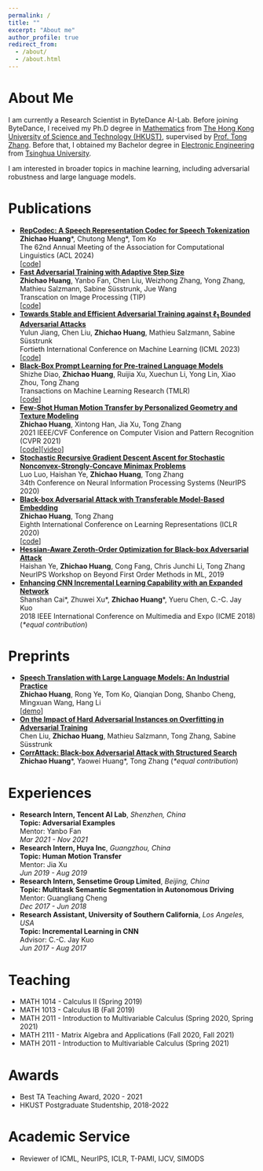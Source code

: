```yaml
---
permalink: /
title: ""
excerpt: "About me"
author_profile: true
redirect_from: 
  - /about/
  - /about.html
---
```


# About Me
I am currently a Research Scientist in ByteDance AI-Lab. Before joining ByteDance, I received my Ph.D degree in [Mathematics](https://www.math.hkust.edu.hk) from [The Hong Kong University of Science and Technology (HKUST)](https://hkust.edu.hk), supervised by [Prof. Tong Zhang](http://tongzhang-ml.org). Before that, I obtained my Bachelor degree in [Electronic Engineering](http://www.ee.tsinghua.edu.cn/) from [Tsinghua University](https://www.tsinghua.edu.cn/).

I am interested in broader topics in machine learning, including adversarial robustness and large language models.

# Publications
- [**RepCodec: A Speech Representation Codec for Speech Tokenization**](https://arxiv.org/pdf/2309.00169.pdf)
  <br /> **Zhichao Huang**\*, Chutong Meng\*, Tom Ko
  <br /> The 62nd Annual Meeting of the Association for Computational Linguistics (ACL 2024)
  <br /> [[code](https://github.com/mct10/RepCodec)]
- [**Fast Adversarial Training with Adaptive Step Size**](https://arxiv.org/pdf/2206.02417)
  <br /> **Zhichao Huang**, Yanbo Fan, Chen Liu, Weizhong Zhang, Yong Zhang, Mathieu Salzmann, Sabine Süsstrunk, Jue Wang
  <br /> Transcation on Image Processing (TIP)
  <br /> [[code](https://github.com/HuangZhiChao95/ATAS)]
- [**Towards Stable and Efficient Adversarial Training against $\ell_1$  Bounded Adversarial Attacks**](https://proceedings.mlr.press/v202/jiang23f/jiang23f.pdf)
  <br /> Yulun Jiang, Chen Liu, **Zhichao Huang**, Mathieu Salzmann, Sabine Süsstrunk
  <br /> Fortieth International Conference on Machine Learning (ICML 2023)
  <br /> [[code](https://github.com/IVRL/FastAdvL1)]
- [**Black-Box Prompt Learning for Pre-trained Language Models**](https://openreview.net/forum?id=IvsGP7xRvm)
  <br /> Shizhe Diao, **Zhichao Huang**, Ruijia Xu, Xuechun Li, Yong Lin, Xiao Zhou, Tong Zhang
  <br /> Transactions on Machine Learning Research (TMLR)
  <br /> [[code](https://github.com/shizhediao/Black-Box-Prompt-Learning)]
- [**Few-Shot Human Motion Transfer by Personalized Geometry and Texture Modeling**](https://arxiv.org/pdf/2103.14338)
  <br />**Zhichao Huang**, Xintong Han, Jia Xu, Tong Zhang
  <br />2021 IEEE/CVF Conference on Computer Vision and Pattern Recognition (CVPR 2021)
  <br />[[code](https://github.com/HuangZhiChao95/FewShotMotionTransfer)][[video](https://youtu.be/ZJ15X-sdKSU)]
- [**Stochastic Recursive Gradient Descent Ascent for Stochastic Nonconvex-Strongly-Concave Minimax Problems**](https://proceedings.neurips.cc/paper/2020/file/ecb47fbb07a752413640f82a945530f8-Paper.pdf)
  <br />Luo Luo, Haishan Ye, **Zhichao Huang**, Tong Zhang
  <br />34th Conference on Neural Information Processing Systems (NeurIPS 2020)
- [**Black-box Adversarial Attack with Transferable Model-Based Embedding**](https://openreview.net/pdf?id=SJxhNTNYwB)<br />**Zhichao Huang**, Tong Zhang
  <br />Eighth International Conference on Learning Representations (ICLR 2020)
  <br />[[code](https://github.com/TransEmbedBA/TREMBA)]
- [**Hessian-Aware Zeroth-Order Optimization for Black-box Adversarial Attack**](https://arxiv.org/pdf/1812.11377)
  <br />Haishan Ye, **Zhichao Huang**, Cong Fang, Chris Junchi Li, Tong Zhang
  <br />NeurIPS Workshop on Beyond First Order Methods in ML, 2019
- [**Enhancing CNN Incremental Learning Capability with an Expanded Network**](https://ieeexplore.ieee.org/abstract/document/8486457)
  <br />Shanshan Cai\*, Zhuwei Xu\*, **Zhichao Huang**\*, Yueru Chen, C.-C. Jay Kuo
  <br />2018 IEEE International Conference on Multimedia and Expo (ICME 2018) (*\*equal contribution*)

# Preprints
- [**Speech Translation with Large Language Models: An Industrial Practice**](https://arxiv.org/pdf/2312.13585.pdf)
  <br /> **Zhichao Huang**, Rong Ye, Tom Ko, Qianqian Dong, Shanbo Cheng, Mingxuan Wang, Hang Li
  <br /> [[demo](https://speechtranslation.github.io/llm-st/)]
- [**On the Impact of Hard Adversarial Instances on Overfitting in Adversarial Training**](https://arxiv.org/pdf/2112.07324.pdf)
  <br />Chen Liu, **Zhichao Huang**, Mathieu Salzmann, Tong Zhang, Sabine Süsstrunk
- [**CorrAttack: Black-box Adversarial Attack with Structured Search**](https://arxiv.org/pdf/2010.01250)
  <br />**Zhichao Huang**\*, Yaowei Huang\*, Tong Zhang  (*\*equal contribution*)

# Experiences
- **Research Intern, Tencent AI Lab**, *Shenzhen, China*
  <br />**Topic: Adversarial Examples**
  <br />Mentor: Yanbo Fan
  <br />*Mar 2021 - Nov 2021*
- **Research Intern, Huya Inc**, *Guangzhou, China*
  <br />**Topic: Human Motion Transfer**
  <br />Mentor: Jia Xu
  <br />*Jun 2019 - Aug 2019*
- **Research Intern, Sensetime Group Limited**, *Beijing, China*
  <br />**Topic: Multitask Semantic Segmentation in Autonomous Driving**
  <br />Mentor: Guangliang Cheng
  <br />*Dec 2017 - Jun 2018*
- **Research Assistant, University of Southern California**, *Los Angeles, USA*
  <br />**Topic: Incremental Learning in CNN**
  <br />Advisor: C.-C. Jay Kuo
  <br />*Jun 2017 - Aug 2017*

# Teaching 
- MATH 1014 - Calculus II (Spring 2019)
- MATH 1013 - Calculus IB (Fall 2019)
- MATH 2011 - Introduction to Multivariable Calculus (Spring 2020, Spring 2021)
- MATH 2111 - Matrix Algebra and Applications (Fall 2020, Fall 2021)
- MATH 2011 - Introduction to Multivariable Calculus (Spring 2021)

# Awards
- Best TA Teaching Award, 2020 - 2021
- HKUST Postgraduate Studentship, 2018-2022

# Academic Service
- Reviewer of ICML, NeurIPS, ICLR, T-PAMI, IJCV, SIMODS
